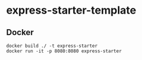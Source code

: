 # express-starter-template
 
## Docker
```
docker build ./ -t express-starter
docker run -it -p 8080:8080 express-starter
```